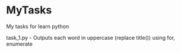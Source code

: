 # MyTasks
My tasks for learn python

task_1.py - Outputs each word in uppercase (replace title()) using for, enumerate
